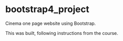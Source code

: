# bootstrap4_project
Cinema one page website using Bootstrap.

This was built, following instructions from the course.
